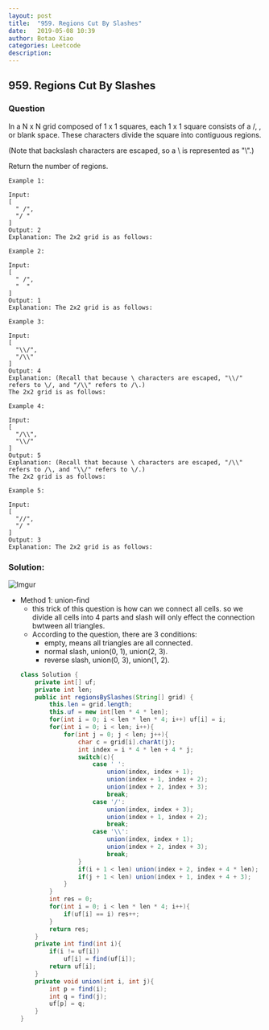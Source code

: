 ```yaml
---
layout: post
title:  "959. Regions Cut By Slashes"
date:   2019-05-08 10:39
author: Botao Xiao
categories: Leetcode
description:
---
```

## 959. Regions Cut By Slashes

### Question
In a N x N grid composed of 1 x 1 squares, each 1 x 1 square consists of a /, \, or blank space.  These characters divide the square into contiguous regions.

(Note that backslash characters are escaped, so a \ is represented as "\\".)

Return the number of regions.

```
Example 1:

Input:
[
  " /",
  "/ "
]
Output: 2
Explanation: The 2x2 grid is as follows:

Example 2:

Input:
[
  " /",
  "  "
]
Output: 1
Explanation: The 2x2 grid is as follows:

Example 3:

Input:
[
  "\\/",
  "/\\"
]
Output: 4
Explanation: (Recall that because \ characters are escaped, "\\/" refers to \/, and "/\\" refers to /\.)
The 2x2 grid is as follows:

Example 4:

Input:
[
  "/\\",
  "\\/"
]
Output: 5
Explanation: (Recall that because \ characters are escaped, "/\\" refers to /\, and "\\/" refers to \/.)
The 2x2 grid is as follows:

Example 5:

Input:
[
  "//",
  "/ "
]
Output: 3
Explanation: The 2x2 grid is as follows:
```


### Solution:
![Imgur](https://i.imgur.com/UyyVt8Z.png)
* Method 1: union-find
  * this trick of this question is how can we connect all cells. so we divide all cells into 4 parts and slash will only effect the connection bwtween all triangles.
  * According to the question, there are 3 conditions:
    * empty, means all triangles are all connected.
    * normal slash, union(0, 1), union(2, 3).
    * reverse slash, union(0, 3), union(1, 2).
  ```Java
  class Solution {
      private int[] uf;
      private int len;
      public int regionsBySlashes(String[] grid) {
          this.len = grid.length;
          this.uf = new int[len * 4 * len];
          for(int i = 0; i < len * len * 4; i++) uf[i] = i;
          for(int i = 0; i < len; i++){
              for(int j = 0; j < len; j++){
                  char c = grid[i].charAt(j);
                  int index = i * 4 * len + 4 * j;
                  switch(c){
                      case ' ':
                          union(index, index + 1);
                          union(index + 1, index + 2);
                          union(index + 2, index + 3);
                          break;
                      case '/':
                          union(index, index + 3);
                          union(index + 1, index + 2);
                          break;
                      case '\\':
                          union(index, index + 1);
                          union(index + 2, index + 3);
                          break;
                  }
                  if(i + 1 < len) union(index + 2, index + 4 * len);
                  if(j + 1 < len) union(index + 1, index + 4 + 3);
              }
          }
          int res = 0;
          for(int i = 0; i < len * len * 4; i++){
              if(uf[i] == i) res++;
          }
          return res;
      }
      private int find(int i){
          if(i != uf[i])
              uf[i] = find(uf[i]);
          return uf[i];
      }
      private void union(int i, int j){
          int p = find(i);
          int q = find(j);
          uf[p] = q;
      }
  }
  ```
